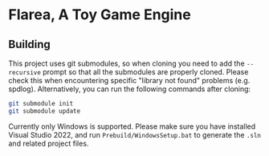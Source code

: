 # Flarea, A Toy Game Engine

## Building

This project uses git submodules, so when cloning you need to add the `--recursive` prompt so that all the submodules are properly cloned. Please check this when encountering specific "library not found" problems (e.g. spdlog). Alternatively, you can run the following commands after cloning: 

``` bash
git submodule init
git submodule update
```

Currently only Windows is supported. Please make sure you have installed Visual Studio 2022, and run `Prebuild/WindowsSetup.bat` to generate the `.sln` and related project files. 